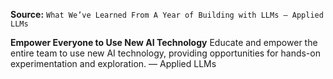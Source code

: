 **Source:** `What We’ve Learned From A Year of Building with LLMs – Applied LLMs`

**Empower Everyone to Use New AI Technology**
Educate and empower the entire team to use new AI technology, providing opportunities for hands-on experimentation and exploration. — Applied LLMs
